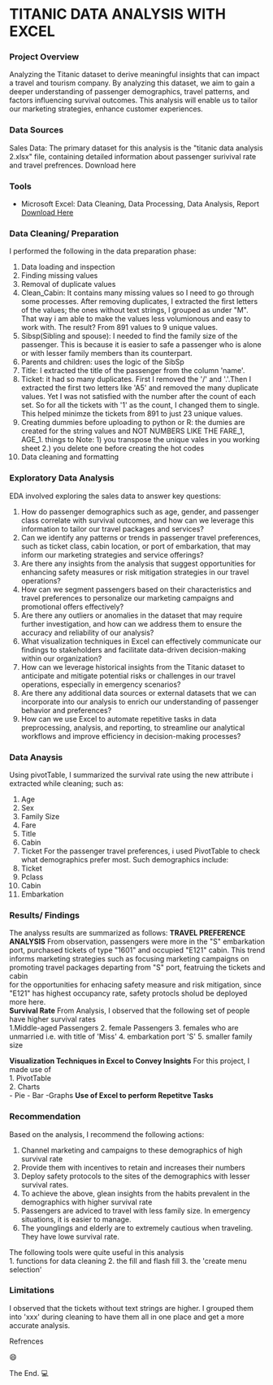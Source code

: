 # TITANIC DATA ANALYSIS WITH EXCEL

### Project Overview

Analyzing the Titanic dataset to derive meaningful insights that can impact a travel and tourism company. By analyzing this dataset, we aim to gain a deeper understanding of passenger demographics, travel patterns, and factors influencing survival outcomes. This analysis will enable us to tailor our marketing strategies, enhance customer experiences.

### Data Sources

Sales Data: The primary dataset for this analysis is the "titanic data analysis 2.xlsx" file, containing detailed information about passenger surivival rate and travel prefrences. Download here

### Tools

- Microsoft Excel: Data Cleaning, Data Processing, Data Analysis, Report [Download Here](https://microsoft.com)

### Data Cleaning/ Preparation
I performed the following in the data preparation phase:

1. Data loading and inspection
2. Finding missing values
3. Removal of duplicate values
4. Clean_Cabin:  It contains many missing values so I need to go through some processes. After removing duplicates, I extracted the first letters of the values; the ones without text strings, I grouped as under "M". That way i am able to make the values less volumionous and easy to work with. The result? From 891 values to 9 unique values.
5. Sibsp(Sibling and spouse): I needed to find the family size of the passenger. This is because it is easier to safe a passenger who is alone or with lesser family members than its counterpart.
6. Parents and children: uses the logic of the SibSp
7. Title: I extracted the title of the passenger from the column 'name'.
8. Ticket: it had so many duplicates. First I removed the '/' and '.'.Then I extracted the first two letters like 'A5' and removed the many duplicate values. Yet I was not satisfied with the number after the count of each set. So for all the tickets with '1' as the count, I changed them to single. This helped minimze the tickets from 891 to just 23 unique values.
9. Creating dummies before uploading to python or R: the dumies are created for the string values and NOT NUMBERS LIKE THE FARE_1, AGE_1. things to Note: 1) you transpose the unique vales in you working sheet 2.) you delete one before creating the hot codes
10. Data cleaning and formatting

### Exploratory Data Analysis
EDA involved exploring the sales data to answer key questions:
1. How do passenger demographics such as age, gender, and passenger class correlate with survival outcomes, and how can we leverage this information to tailor our travel packages and services?
2. Can we identify any patterns or trends in passenger travel preferences, such as ticket class, cabin location, or port of embarkation, that may inform our marketing strategies and service offerings?
3. Are there any insights from the analysis that suggest opportunities for enhancing safety measures or risk mitigation strategies in our travel operations?
4. How can we segment passengers based on their characteristics and travel preferences to personalize our marketing campaigns and promotional offers effectively?
5. Are there any outliers or anomalies in the dataset that may require further investigation, and how can we address them to ensure the accuracy and reliability of our analysis?
6. What visualization techniques in Excel can effectively communicate our findings to stakeholders and facilitate data-driven decision-making within our organization?
7. How can we leverage historical insights from the Titanic dataset to anticipate and mitigate potential risks or challenges in our travel operations, especially in emergency scenarios?
8. Are there any additional data sources or external datasets that we can incorporate into our analysis to enrich our understanding of passenger behavior and preferences?
9. How can we use Excel to automate repetitive tasks in data preprocessing, analysis, and reporting, to streamline our analytical workflows and improve efficiency in decision-making processes?


### Data Anaysis
Using pivotTable, I summarized the survival rate using the new attribute i extracted while cleaning; such as:
1. Age
2. Sex
3. Family Size
4. Fare
5. Title
6. Cabin
7. Ticket
For the passenger travel preferences, i used PivotTable to check what demographics prefer most. Such demographics include:
1. Ticket
2. Pclass
3. Cabin
4. Embarkation

### Results/ Findings
The analyss results are summarized as follows:
**TRAVEL PREFERENCE ANALYSIS**
From observation, passengers were more in the "S" embarkation port, purchased tickets of type "1601" and occupied "E121" cabin.	
This trend informs marketing strategies such as focusing marketing campaigns on promoting travel packages departing from "S" port, featruing the tickets and cabin	
for the opportunities for enhacing safety measure and risk mitigation, since "E121" has highest occupancy rate, safety protocls sholud be deployed more here.	
**Survival Rate** 
From Analysis, I observed that the following set of people have higher survival rates	
	1.Middle-aged Passengers
	2. female Passengers
	3. females who are unmarried i.e. with title of 'Miss'
	4. embarkation port 'S'
	5. smaller family size

 **Visualization Techniques in Excel to Convey Insights**
For this project, I made use of		
	1. PivotTable	
	2. Charts	
		- Pie
		- Bar
		 -Graphs
**Use of Excel to perform Repetitve Tasks**
 
### Recommendation 

Based on the analysis, I recommend the following actions:

1. Channel marketing and campaigns to these demographics of high survival rate 
2. Provide them with incentives to retain and increases their numbers
3. Deploy safety protocols to the sites of the demographics with lesser survival rates.
4. To achieve the above, glean insights from the habits prevalent in the demographics with higher survival rate
5.  Passengers are adviced to travel with less family size. In emergency situations, it is easier to manage.
6.  The younglings and elderly are to extremely cautious when traveling. They have lowe survival rate.

The following tools were quite useful in this analysis	
	1. functions for data cleaning
	2. the fill and flash fill 
	3. the 'create menu selection'

### Limitations

I observed that the tickets without text strings are higher. I grouped them into 'xxx' during cleaning to have them all in one place and get a more accurate analysis.


Refrences


😄

The End. 💻

